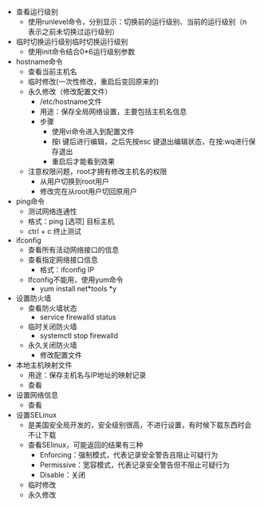 * 查看运行级别
	* 使用runlevel命令，分别显示：切换前的运行级别、当前的运行级别（n 表示之前未切换过运行级别）
* 临时切换运行级别临时切换运行级别
	*  使用init命令结合0*6运行级别参数
* hostname命令
    * 查看当前主机名	
	* 临时修改(一次性修改，重启后变回原来的)	
	* 永久修改（修改配置文件）
		* /etc/hostname文件
		* 用途：保存全局网络设置，主要包括主机名信息
		* 步骤
			* 使用vi命令进入到配置文件
			* 按i 键后进行编辑，之后先按esc 键退出编辑状态，在按:wq进行保存退出
			* 重启后才能看到效果	
	* 注意权限问题，root才拥有修改主机名的权限
		* 从用户切换到root用户		
		* 修改完在从root用户切回原用户
* ping命令
	* 测试网络连通性
	* 格式：ping [选项] 目标主机
	* ctrl + c 终止测试
* ifconfig
	* 查看所有活动网络接口的信息	
	* 查看指定网络接口信息
		* 格式：ifconfig IP
	* Ifconfig不能用，使用yum命令
		* yum install net*tools *y
* 设置防火墙
    * 查看防火墙状态
		* service firewalld status	
	* 临时关闭防火墙
		* systemctl stop firewalld 	
	* 永久关闭防火墙
		* 修改配置文件
* 本地主机映射文件
	* 用途：保存主机名与IP地址的映射记录
	* 查看
* 设置网络信息
	* 查看
* 设置SELinux
	* 是美国安全局开发的，安全级别很高，不进行设置，有时候下载东西时会不让下载	
	* 查看SElinux，可能返回的结果有三种
		* Enforcing：强制模式，代表记录安全警告且阻止可疑行为
		* Permissive：宽容模式，代表记录安全警告但不阻止可疑行为
		* Disable：关闭
	* 临时修改	
	* 永久修改

